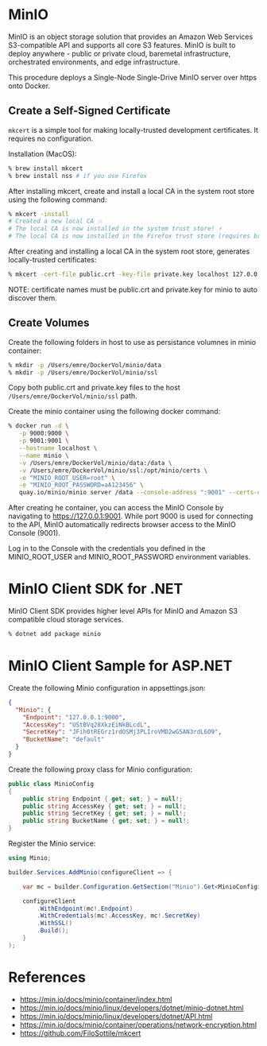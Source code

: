 # MinIO

MinIO is an object storage solution that provides an Amazon Web Services S3-compatible API and supports all core S3 features. MinIO is built to deploy anywhere - public or private cloud, baremetal infrastructure, orchestrated environments, and edge infrastructure.

This procedure deploys a Single-Node Single-Drive MinIO server over https onto Docker.

## Create a Self-Signed Certificate

`mkcert` is a simple tool for making locally-trusted development certificates. It requires no configuration.

Installation (MacOS):

```zsh
% brew install mkcert
% brew install nss # if you use Firefox
```

After installing mkcert, create and install a local CA in the system root store using the following command:

```zsh
% mkcert -install
# Created a new local CA 💥
# The local CA is now installed in the system trust store! ⚡️
# The local CA is now installed in the Firefox trust store (requires browser restart)! 🦊
```

After creating and installing a local CA in the system root store, generates locally-trusted certificates:

```zsh
% mkcert -cert-file public.crt -key-file private.key localhost 127.0.0.1
```

NOTE: certificate names must be public.crt and private.key for minio to auto discover them.

## Create Volumes

Create the following folders in host to use as persistance volumnes in minio container:

```zsh
% mkdir -p /Users/emre/DockerVol/minio/data
% mkdir -p /Users/emre/DockerVol/minio/ssl
```

Copy both public.crt and private.key files to the host `/Users/emre/DockerVol/minio/ssl` path.

Create the minio container using the following docker command:

```zsh
% docker run -d \
   -p 9000:9000 \
   -p 9001:9001 \
   --hostname localhost \
   --name minio \
   -v /Users/emre/DockerVol/minio/data:/data \
   -v /Users/emre/DockerVol/minio/ssl:/opt/minio/certs \
   -e "MINIO_ROOT_USER=root" \
   -e "MINIO_ROOT_PASSWORD=aA123456" \
   quay.io/minio/minio server /data --console-address ":9001" --certs-dir "/opt/minio/certs"
```

After creating he container, you can access the MinIO Console by navigating to https://127.0.0.1:9001. While port 9000 is used for connecting to the API, MinIO automatically redirects browser access to the MinIO Console (9001).

Log in to the Console with the credentials you defined in the MINIO_ROOT_USER and MINIO_ROOT_PASSWORD environment variables.

# MinIO Client SDK for .NET

MinIO Client SDK provides higher level APIs for MinIO and Amazon S3 compatible cloud storage services.

```zsh
% dotnet add package minio
```

# MinIO Client Sample for ASP.NET

Create the following Minio configuration in appsettings.json:

```json
{
  "Minio": {
	"Endpoint": "127.0.0.1:9000",
	"AccessKey": "UStBVq28XkzEiNkBLcdL",
	"SecretKey": "JFih0tREGrz1rdOSMj3PLIroVMD2wG5AN3rdL6O9",
	"BucketName": "default"
  }
}
```

Create the following proxy class for Minio configuration:

```cs
public class MinioConfig
{
	public string Endpoint { get; set; } = null!;
	public string AccessKey { get; set; } = null!;
	public string SecretKey { get; set; } = null!;
	public string BucketName { get; set; } = null!;
}
```

Register the Minio service:

```cs
using Minio;

builder.Services.AddMinio(configureClient => {

	var mc = builder.Configuration.GetSection("Minio").Get<MinioConfig>();

	configureClient
		.WithEndpoint(mc!.Endpoint)
		.WithCredentials(mc!.AccessKey, mc!.SecretKey)
		.WithSSL()
		.Build();
	}
);
```

# References

* https://min.io/docs/minio/container/index.html
* https://min.io/docs/minio/linux/developers/dotnet/minio-dotnet.html
* https://min.io/docs/minio/linux/developers/dotnet/API.html
* https://min.io/docs/minio/container/operations/network-encryption.html
* https://github.com/FiloSottile/mkcert